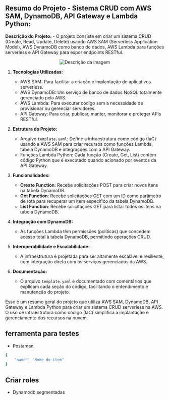 ## Resumo do Projeto - Sistema CRUD com AWS SAM, DynamoDB, API Gateway e Lambda Python:

**Descrição do Projeto:**
    - O projeto consiste em criar um sistema CRUD (Create, Read, Update, Delete) usando AWS SAM (Serverless Application Model), AWS DynamoDB como banco de dados, AWS Lambda para funções serverless e API Gateway para expor endpoints RESTful.

<p align="center">
  <img src="https://docs.aws.amazon.com/pt_br/apigateway/latest/developerguide/images/ddb-crud.png" alt="Descrição da imagem">
</p>

1. **Tecnologias Utilizadas:**
    - AWS SAM: Para facilitar a criação e implantação de aplicativos serverless.
    - AWS DynamoDB: Um serviço de banco de dados NoSQL totalmente gerenciado pela AWS.
    - AWS Lambda: Para executar código sem a necessidade de provisionar ou gerenciar servidores.
    - API Gateway: Para criar, publicar, manter, monitorar e proteger APIs RESTful.

2. **Estrutura do Projeto:**
    - Arquivo `template.yaml`: Define a infraestrutura como código (IaC) usando a AWS SAM para criar recursos como funções Lambda, tabela DynamoDB e integrações com a API Gateway.
    - Funções Lambda Python: Cada função (Create, Get, List) contém código Python que é executado quando acionado por eventos da API Gateway.

3. **Funcionalidades:**
    - **Create Function**: Recebe solicitações POST para criar novos itens na tabela DynamoDB.
    - **Get Function**: Recebe solicitações GET com um ID como parâmetro de rota para recuperar um item específico da tabela DynamoDB.
    - **List Function**: Recebe solicitações GET para listar todos os itens na tabela DynamoDB.

4. **Integração com DynamoDB:**
    - As funções Lambda têm permissões (políticas) que concedem acesso total à tabela DynamoDB, permitindo operações CRUD.

5. **Interoperabilidade e Escalabilidade:**
    - A infraestrutura é projetada para ser altamente escalável e resiliente, com integração direta com os serviços gerenciados da AWS.

6. **Documentação:**
    - O arquivo `template.yaml` é documentado com comentários que explicam cada seção do código, facilitando o entendimento e manutenção do projeto.

Esse é um resumo geral do projeto que utiliza AWS SAM, DynamoDB, API Gateway e Lambda Python para criar um sistema CRUD serverless na AWS. O uso de infraestrutura como código (IaC) simplifica a implantação e gerenciamento dos recursos na nuvem.



## ferramenta para testes 
  - Postaman

```bash
{
    "name": "Nome do item"
}
```

## Criar roles
  - Dynamodb segmentadas




